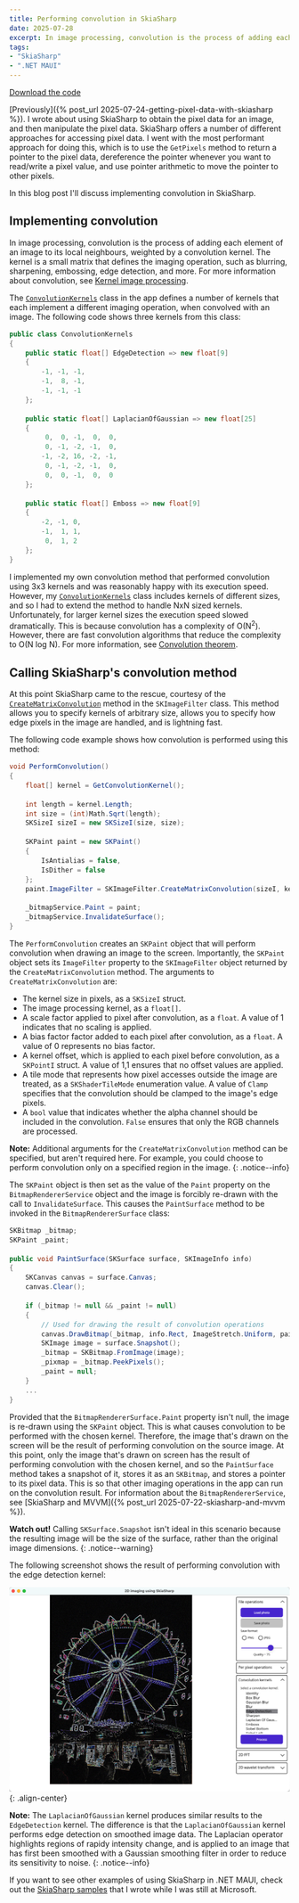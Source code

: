 ```yaml
---
title: Performing convolution in SkiaSharp
date: 2025-07-28
excerpt: In image processing, convolution is the process of adding each element of the image to its local neighbours, weighted by a convolution kernel. The kernel is a small matrix that defines the imaging operation, such as blurring, sharpening, embossing, edge detection, and more.
tags: 
- "SkiaSharp"
- ".NET MAUI"
---
```


<a href="https://github.com/davidbritch/skiasharp-imaging" class="btn btn--info">Download the code</a>

[Previously]({% post_url 2025-07-24-getting-pixel-data-with-skiasharp %}). I wrote about using SkiaSharp to obtain the pixel data for an image, and then manipulate the pixel data. SkiaSharp offers a number of different approaches for accessing pixel data. I went with the most performant approach for doing this, which is to use the `GetPixels` method to return a pointer to the pixel data, dereference the pointer whenever you want to read/write a pixel value, and use pointer arithmetic to move the pointer to other pixels.

In this blog post I'll discuss implementing convolution in SkiaSharp.

## Implementing convolution

In image processing, convolution is the process of adding each element of an image to its local neighbours, weighted by a convolution kernel. The kernel is a small matrix that defines the imaging operation, such as blurring, sharpening, embossing, edge detection, and more. For more information about convolution, see [Kernel image processing](https://en.wikipedia.org/wiki/Kernel_(image_processing)).

The [`ConvolutionKernels`](https://github.com/davidbritch/skiasharp-imaging/blob/main/src/Imaging/Algorithms/ConvolutionKernels.cs) class in the app defines a number of kernels that each implement a different imaging operation, when convolved with an image. The following code shows three kernels from this class:

```csharp
public class ConvolutionKernels
{
    public static float[] EdgeDetection => new float[9]
    {
        -1, -1, -1,
        -1,  8, -1,
        -1, -1, -1
    };

    public static float[] LaplacianOfGaussian => new float[25]
    {
         0,  0, -1,  0,  0,
         0, -1, -2, -1,  0,
        -1, -2, 16, -2, -1,
         0, -1, -2, -1,  0,
         0,  0, -1,  0,  0
    };

    public static float[] Emboss => new float[9]
    {
        -2, -1, 0,
        -1,  1, 1,
         0,  1, 2
    };
}
```

I implemented my own convolution method that performed convolution using 3x3 kernels and was reasonably happy with its execution speed. However, my [`ConvolutionKernels`](https://github.com/davidbritch/skiasharp-imaging/blob/main/src/Imaging/Algorithms/ConvolutionKernels.cs) class includes kernels of different sizes, and so I had to extend the method to handle NxN sized kernels. Unfortunately, for larger kernel sizes the execution speed slowed dramatically. This is because convolution has a complexity of O(N<sup>2</sup>). However, there are fast convolution algorithms that reduce the complexity to O(N log N). For more information, see [Convolution theorem](https://en.wikipedia.org/wiki/Convolution_theorem).

## Calling SkiaSharp's convolution method

At this point SkiaSharp came to the rescue, courtesy of the [`CreateMatrixConvolution`](https://learn.microsoft.com/dotnet/api/skiasharp.skimagefilter.creatematrixconvolution) method in the `SKImageFilter` class. This method allows you to specify kernels of arbitrary size, allows you to specify how edge pixels in the image are handled, and is lightning fast.

The following code example shows how convolution is performed using this method:

```csharp
void PerformConvolution()
{
    float[] kernel = GetConvolutionKernel();

    int length = kernel.Length;
    int size = (int)Math.Sqrt(length);
    SKSizeI sizeI = new SKSizeI(size, size);

    SKPaint paint = new SKPaint()
    {
        IsAntialias = false,
        IsDither = false
    };
    paint.ImageFilter = SKImageFilter.CreateMatrixConvolution(sizeI, kernel, 1f, 0f, new SKPointI(1, 1), SKShaderTileMode.Clamp, false);

    _bitmapService.Paint = paint;
    _bitmapService.InvalidateSurface();
}
```

The `PerformConvolution` creates an `SKPaint` object that will perform convolution when drawing an image to the screen. Importantly, the `SKPaint` object sets its `ImageFilter` property to the `SKImageFilter` object returned by the `CreateMatrixConvolution` method. The arguments to `CreateMatrixConvolution` are:

- The kernel size in pixels, as a `SKSizeI` struct.
- The image processing kernel, as a `float[]`.
- A scale factor applied to pixel after convolution, as a `float`. A value of 1 indicates that no scaling is applied.
- A bias factor factor added to each pixel after convolution, as a `float`. A value of 0 represents no bias factor.
- A kernel offset, which is applied to each pixel before convolution, as a `SKPointI` struct. A value of 1,1 ensures that no offset values are applied.
- A tile mode that represents how pixel accesses outside the image are treated, as a `SKShaderTileMode` enumeration value. A value of `Clamp` specifies that the convolution should be clamped to the image's edge pixels.
- A `bool` value that indicates whether the alpha channel should be included in the convolution. `False` ensures that only the RGB channels are processed.

**Note:** Additional arguments for the `CreateMatrixConvolution` method can be specified, but aren't required here. For example, you could choose to perform convolution only on a specified region in the image.
{: .notice--info}

The `SKPaint` object is then set as the value of the `Paint` property on the `BitmapRendererService` object and the image is forcibly re-drawn with the call to `InvalidateSurface`. This causes the `PaintSurface` method to be invoked in the `BitmapRendererSurface` class:

```csharp
SKBitmap _bitmap;
SKPaint _paint;

public void PaintSurface(SKSurface surface, SKImageInfo info)
{
    SKCanvas canvas = surface.Canvas;
    canvas.Clear();

    if (_bitmap != null && _paint != null)
    {
        // Used for drawing the result of convolution operations
        canvas.DrawBitmap(_bitmap, info.Rect, ImageStretch.Uniform, paint: _paint);
        SKImage image = surface.Snapshot(); 
        _bitmap = SKBitmap.FromImage(image);
        _pixmap = _bitmap.PeekPixels();
        _paint = null;
    }
    ...
}
```

Provided that the `BitmapRendererSurface.Paint` property isn't null, the image is re-drawn using the `SKPaint` object. This is what causes convolution to be performed with the chosen kernel. Therefore, the image that's drawn on the screen will be the result of performing convolution on the source image. At this point, only the image that's drawn on screen has the result of performing convolution with the chosen kernel, and so the `PaintSurface` method takes a snapshot of it, stores it as an `SKBitmap`, and stores a pointer to its pixel data. This is so that other imaging operations in the app can run on the convolution result. For information about the `BitmapRendererService`, see [SkiaSharp and MVVM]({% post_url 2025-07-22-skiasharp-and-mvvm %}).

**Watch out!** Calling `SKSurface.Snapshot` isn't ideal in this scenario because the resulting image will be the size of the surface, rather than the original image dimensions.
{: .notice--warning}

The following screenshot shows the result of performing convolution with the edge detection kernel:

![](/assets/images/imaging-app-convolution.png){: .align-center}

**Note:** The `LaplacianOfGaussian` kernel produces similar results to the `EdgeDetection` kernel. The difference is that the `LaplacianOfGaussian` kernel performs edge detection on smoothed image data. The Laplacian operator highlights regions of rapidy intensity change, and is applied to an image that has first been smoothed with a Gaussian smoothing filter in order to reduce its sensitivity to noise.
{: .notice--info}

If you want to see other examples of using SkiaSharp in .NET MAUI, check out the [SkiaSharp samples](https://learn.microsoft.com/samples/browse/?expanded=dotnet&products=dotnet-maui&terms=SkiaSharp) that I wrote while I was still at Microsoft.